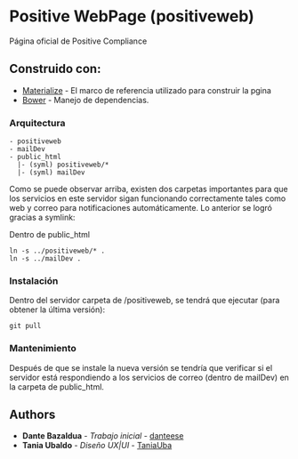 # Positive WebPage (positiveweb)

Página oficial de Positive Compliance

## Construido con:

* [Materialize](http://materializecss.com) - El marco de referencia utilizado para construir la pgina
* [Bower](https://bower.io) - Manejo de dependencias.

### Arquitectura

```
- positiveweb
- mailDev
- public_html
  |- (syml) positiveweb/*
  |- (syml) mailDev
```

Como se puede observar arriba, existen dos carpetas importantes para que los servicios en este servidor sigan funcionando correctamente tales como web y correo para notificaciones automáticamente. Lo anterior se logró gracias a symlink:

Dentro de public_html

```
ln -s ../positiveweb/* .
ln -s ../mailDev .
```

### Instalación

Dentro del servidor carpeta de /positiveweb, se tendrá que ejecutar (para obtener la última versión):

```
git pull
```

### Mantenimiento

Después de que se instale la nueva versión se tendría que verificar si el servidor está respondiendo a los servicios de correo (dentro de mailDev) en la carpeta de public_html. 

## Authors

* **Dante Bazaldua** - *Trabajo inicial* - [danteese](https://github.com/danteese)
* **Tania Ubaldo** - *Diseño UX|UI* - [TaniaUba](https://github.com/TaniaUba)

